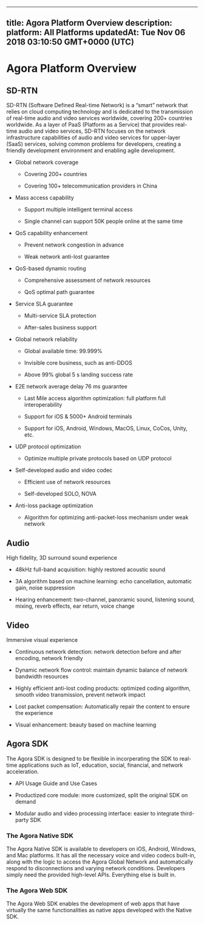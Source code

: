 
---
title: Agora Platform Overview
description: 
platform: All Platforms
updatedAt: Tue Nov 06 2018 03:10:50 GMT+0000 (UTC)
---
# Agora Platform Overview
## SD-RTN



SD-RTN \(Software Defined Real-time Network\) is a “smart” network that relies on cloud computing technology and is dedicated to the transmission of real-time audio and video services worldwide, covering 200+ countries worldwide. As a layer of PaaS \(Platform as a Service\) that provides real-time audio and video services, SD-RTN focuses on the network infrastructure capabilities of audio and video services for upper-layer \(SaaS\) services, solving common problems for developers, creating a friendly development environment and enabling agile development.

-   Global network coverage

    -   Covering 200+ countries

    -   Covering 100+ telecommunication providers in China

-   Mass access capability

    -   Support multiple intelligent terminal access

    -   Single channel can support 50K people online at the same time

-   QoS capability enhancement

    -   Prevent network congestion in advance

    -   Weak network anti-lost guarantee

-   QoS-based dynamic routing

    -   Comprehensive assessment of network resources

    -   QoS optimal path guarantee

-   Service SLA guarantee

    -   Multi-service SLA protection

    -   After-sales business support

-   Global network reliability

    -   Global available time: 99.999%

    -   Invisible core business, such as anti-DDOS

    -   Above 99% global 5 s landing success rate

-   E2E network average delay 76 ms guarantee

    -   Last Mile access algorithm optimization: full platform full interoperability

    -   Support for iOS & 5000+ Android terminals

    -   Support for iOS, Android, Windows, MacOS, Linux, CoCos, Unity, etc.

-   UDP protocol optimization

    -   Optimize multiple private protocols based on UDP protocol

-   Self-developed audio and video codec

    -   Efficient use of network resources

    -   Self-developed SOLO, NOVA

-   Anti-loss package optimization

    -   Algorithm for optimizing anti-packet-loss mechanism under weak network


## Audio

High fidelity, 3D surround sound experience

-   48kHz full-band acquisition: highly restored acoustic sound

-   3A algorithm based on machine learning: echo cancellation, automatic gain, noise suppression

-   Hearing enhancement: two-channel, panoramic sound, listening sound, mixing, reverb effects, ear return, voice change


## Video

Immersive visual experience

-   Continuous network detection: network detection before and after encoding, network friendly

-   Dynamic network flow control: maintain dynamic balance of network bandwidth resources

-   Highly efficient anti-lost coding products: optimized coding algorithm, smooth video transmission, prevent network impact

-   Lost packet compensation: Automatically repair the content to ensure the experience

-   Visual enhancement: beauty based on machine learning


## Agora SDK

The Agora SDK is designed to be flexible in incorperating the SDK to real-time applications such as IoT, education, social, financial, and network acceleration.

-   API Usage Guide and Use Cases

-   Productized core module: more customized, split the original SDK on demand

-   Modular audio and video processing interface: easier to integrate third-party SDK


### The Agora Native SDK

The Agora Native SDK is available to developers on iOS, Android, Windows, and Mac platforms. It has all the necessary voice and video codecs built-in, along with the logic to access the Agora Global Network and automatically respond to disconnections and varying network conditions. Developers simply need the provided high-level APIs. Everything else is built in.

### The Agora Web SDK

The Agora Web SDK enables the development of web apps that have virtually the same functionalities as native apps developed with the Native SDK.


